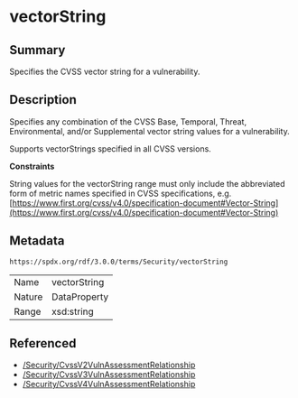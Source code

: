 <!-- Automatically generated by spec-parser v2.1.0 on 2024-06-17T10:36:57.838737+00:00 -->
<!-- SPDX-License-Identifier: Community-Spec-1.0 -->

# vectorString

## Summary

Specifies the CVSS vector string for a vulnerability.


## Description

Specifies any combination of the CVSS Base, Temporal, Threat, Environmental,
and/or Supplemental vector string values for a vulnerability.

Supports vectorStrings specified in all CVSS versions.

**Constraints**

String values for the vectorString range must only include the abbreviated form
of metric names specified in CVSS specifications, e.g.
[https://www.first.org/cvss/v4.0/specification-document#Vector-String](https://www.first.org/cvss/v4.0/specification-document#Vector-String)


## Metadata

`https://spdx.org/rdf/3.0.0/terms/Security/vectorString`


| | |
|---|---|
| Name | vectorString |
| Nature | DataProperty |
| Range | xsd:string |




## Referenced

- [/Security/CvssV2VulnAssessmentRelationship](../../Security/Classes/CvssV2VulnAssessmentRelationship.md)
- [/Security/CvssV3VulnAssessmentRelationship](../../Security/Classes/CvssV3VulnAssessmentRelationship.md)
- [/Security/CvssV4VulnAssessmentRelationship](../../Security/Classes/CvssV4VulnAssessmentRelationship.md)

